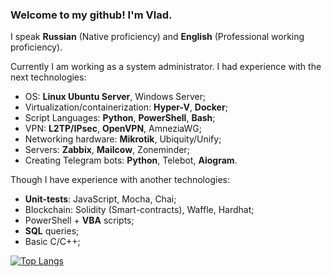 ### Welcome to my github! I'm Vlad. 

I speak **Russian** (Native proficiency) and **English** (Professional working proficiency).

Currently I am working as a system administrator. I had experience with the next technologies:
- OS: **Linux Ubuntu Server**, Windows Server;
- Virtualization/containerization: **Hyper-V**, **Docker**;
- Script Languages: **Python**, **PowerShell**, **Bash**;
- VPN: **L2TP/IPsec**, **OpenVPN**, AmneziaWG;
- Networking hardware: **Mikrotik**, Ubiquity/Unify;
- Servers: **Zabbix**, **Mailcow**, Zoneminder;
- Creating Telegram bots: **Python**, Telebot, **Aiogram**.

Though I have experience with another technologies:
- **Unit-tests**: JavaScript, Mocha, Chai;
- Blockchain: Solidity (Smart-contracts), Waffle, Hardhat;
- PowerShell + **VBA** scripts;
- **SQL** queries;
- Basic C/C++;

[![Top Langs](https://github-readme-stats.vercel.app/api/top-langs/?username=poorjude&layout=compact)](https://github.com/anuraghazra/github-readme-stats)
